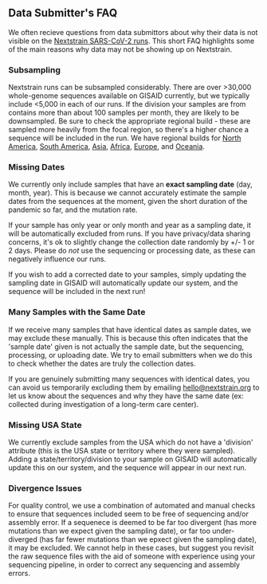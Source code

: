 ## Data Submitter's FAQ

We often recieve questions from data submittors about why their data is not visible on the [Nextstrain SARS-CoV-2 runs](https://nextstrain.org/ncov). 
This short FAQ highlights some of the main reasons why data may not be showing up on Nextstrain.

### Subsampling

Nextstrain runs can be subsampled considerably. There are over >30,000 whole-genome sequences available on GISAID currently, but we typically include <5,000 in each of our runs. If the division your samples are from contains more than about 100 samples per month, they are likely to be downsampled. Be sure to check the appropriate regional build - these are sampled more heavily from the focal region, so there's a higher chance a sequence will be included in the run. We have regional builds for [North America](https://nextstrain.org/ncov/north-america), [South America](https://nextstrain.org/ncov/south-america), [Asia](https://nextstrain.org/ncov/asia), [Africa](https://nextstrain.org/ncov/africa/), [Europe](https://nextstrain.org/ncov/europe), and [Oceania](https://nextstrain.org/ncov/oceania).

### Missing Dates

We currently only include samples that have an **exact sampling date** (day, month, year). This is because we cannot accurately estimate the sample dates from the sequences at the moment, given the short duration of the pandemic so far, and the mutation rate.

If your sample has only year or only month and year as a sampling date, it will be automatically excluded from runs. If you have privacy/data sharing concerns, it's ok to slightly change the collection date randomly by +/- 1 or 2 days. Please do *not* use the sequencing or processing date, as these can negatively influence our runs. 

If you wish to add a corrected date to your samples, simply updating the sampling date in GISAID  will automatically update our system, and the sequence will be included in the next run!

### Many Samples with the Same Date

If we receive many samples that have identical dates as sample dates, we may exclude these manually. This is because this often indicates that the 'sample date' given is not actually the sample date, but the sequencing, processing, or uploading date. We try to email submitters when we do this to check whether the dates are truly the collection dates.

If you are genuinely submitting many sequences with identical dates, you can avoid us temporarily excluding them by emailing hello@nextstrain.org to let us know about the sequences and why they have the same date (ex: collected during investigation of a long-term care center).

### Missing USA State

We currently exclude samples from the USA which do not have a 'division' attribute (this is the USA state or territory where they were sampled). Adding a state/territory/division to your sample on GISAID will automatically update this on our system, and the sequence will appear in our next run.

### Divergence Issues

For quality control, we use a combination of automated and manual checks to ensure that sequences included seem to be free of sequencing and/or assembly error. If a sequenece is deemed to be far too divergent (has more mutations than we expect given the sampling date), or far too under-diverged (has far fewer mutations than we epxect given the sampling date), it may be excluded. We cannot help in these cases, but suggest you revisit the raw sequence files with the aid of someone with experience using your sequencing pipeline, in order to correct any sequencing and assembly errors.

